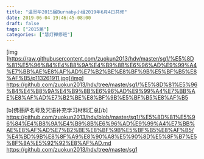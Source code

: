 ```yaml
---
title: "温哥华2015届Burnaby小组2019年6月4日共修"
date: 2019-06-04 19:46:45-08:00
draft: false
tags: ["2015届"]
categories: ["慧灯禅修班"]
---
```

[img  ]https://raw.githubusercontent.com/zuokun2013/hdv/master/sg1/%E5%8D%81%E5%96%84%E4%B8%9A%E4%B9%8B%E6%96%AD%E9%99%A4%E7%BB%AE%E8%AF%AD%E7%B2%BE%E8%BF%9B%E5%BF%B5%E8%AF%B5/p113261911.jpg[/img]
https://github.com/zuokun2013/hdv/tree/master/sg1/%E5%8D%81%E5%96%84%E4%B8%9A%E4%B9%8B%E6%96%AD%E9%99%A4%E7%BB%AE%E8%AF%AD%E7%B2%BE%E8%BF%9B%E5%BF%B5%E8%AF%B5

[b]佛菩萨名号及咒语补充学习材料汇总[/b]
https://github.com/zuokun2013/hdv/blob/master/sg1/%E5%8D%81%E5%96%84%E4%B8%9A%E4%B9%8B%E6%96%AD%E9%99%A4%E7%BB%AE%E8%AF%AD%E7%B2%BE%E8%BF%9B%E5%BF%B5%E8%AF%B5/%E4%BD%9B%E8%8F%A9%E8%90%A8%E5%90%8D%E5%8F%B7%E5%8F%8A%E5%92%92%E8%AF%AD.md
https://github.com/zuokun2013/hdv/tree/master/sg1
